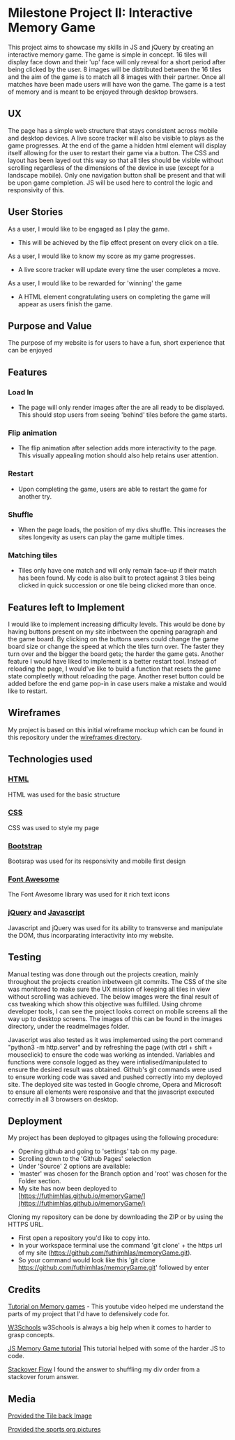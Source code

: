 # Milestone Project II: Interactive Memory Game
This project aims to showcase my skills in JS and jQuery by creating an interactive memory game. The game is simple in concept. 16 tiles will display face down and their 'up' face will only reveal for a short period
after being clicked by the user. 8 images will be distributed between the 16 tiles and the aim of the game is to match all 8 images with their partner. Once all matches have been made users will have won the game.
The game is a test of memory and is meant to be enjoyed through desktop browsers.

## UX
The page has a simple web structure that stays consistent across mobile and desktop devices. A live score tracker will also be visible to plays as the game progresses. At the end of the game
a hidden html element will display itself allowing for the user to restart their game via a button. The CSS and layout has been layed out this way so that all tiles should be visible without scrolling regardless of 
the dimensions of the device in use (except for a landscape mobile). Only one navigation button shall be present and that will be upon game completion. JS will be used here to control the logic and responsivity of this.

## User Stories
As a user, I would like to be engaged as I play the game.
* This will be achieved by the flip effect present on every click on a tile. 

As a user, I would like to know my score as my game progresses.
* A live score tracker will update every time the user completes a move.

As a user, I would like to be rewarded for 'winning' the game
* A HTML element congratulating users on completing the game will appear as users finish the game.

## Purpose and Value
The purpose of my website is for users to have a fun, short experience that can be enjoyed

## Features
### Load In
* The page will only render images after the are all ready to be displayed. This should stop users from seeing 'behind' tiles before the game starts.

### Flip animation
* The flip animation after selection adds more interactivity to the page. This visually appealing motion should also help retains user attention.

### Restart
* Upon completing the game, users are able to restart the game for another try.

### Shuffle 
* When the page loads, the position of my divs shuffle. This increases the sites longevity as users can play the game multiple times.

### Matching tiles
* Tiles only have one match and will only remain face-up if their match has been found. My code is also built to protect against 3 tiles being clicked in quick succession or one tile being 
clicked more than once.

## Features left to Implement
I would like to implement increasing difficulty levels. This would be done by having buttons present on my site inbetween the opening paragraph and the game board.
By clicking on the buttons users could change the game board size or change the speed at which the tiles turn over. The faster they turn over and the bigger the board gets; the harder the game gets.
Another feature I would have liked to implement is a better restart tool. Instead of reloading the page, I would've like to build a function that resets the game state compleetly without
reloading the page. Another reset button could be added before the end game pop-in in case users make a mistake and would like to restart.

## Wireframes
My project is based on this initial wireframe mockup which can be found in this repository under the [wireframes directory](assets/wireframe/Memorygamewireframe.pdf).

## Technologies used
### [HTML](https://www.w3.org/html/)
HTML was used for the basic structure

### [CSS](https://www.w3.org/Style/CSS/Overview.en.html)
CSS was used to style my page

### [Bootstrap](https://getbootstrap.com/)
Bootsrap was used for its responsivity and mobile first design

### [Font Awesome](https://fontawesome.com/)
The Font Awesome library was used for it rich text icons

### [jQuery](https://jquery.com/download/) and [Javascript](https://www.javascript.com/)
Javascript and jQuery was used for its ability to transverse and manipulate the DOM, thus incorparating interactivity into my website.

## Testing
Manual testing was done through out the projects creation, mainly throughout the projects creation inbetween git commits.
The CSS of the site was monitored to make sure the UX mission of keeping all tiles in view without scrolling was achieved. The below images were the final result of css tweaking which show this
objective was fulfilled. Using chrome developer tools, I can see the project looks correct on mobile screens all the way up to desktop screens. The images of this can be found 
in the images directory, under the readmeImages folder.

Javascript was also tested as it was implemented using the port command "python3 -m http.server" and by refreshing the page (with ctrl + shift + mouseclick) to ensure the code was working
as intended. Variables and functions were console logged as they were intialised/manipulated to ensure the desired result was obtained. Github's git commands were used to 
ensure working code was saved and pushed correctly into my deployed site. 
The deployed site was tested in Google chrome, Opera and Microsoft to ensure all elements were responsive and that the javascript executed correctly in all 3 browsers on desktop.



## Deployment
My project has been deployed to gitpages using the following procedure:
* Opening github and going to 'settings' tab on my page.
* Scrolling down to the 'Github Pages' selection
* Under 'Source' 2 options are available:
 * 'master' was chosen for the Branch option and 'root' was chosen for the Folder section.
 * My site has now been deployed to [https://futhimhlas.github.io/memoryGame/](https://futhimhlas.github.io/memoryGame/)

 Cloning my repository can be done by downloading the ZIP or by using the HTTPS URL.
 * First open a repository you'd like to copy into.
 * In your workspace terminal use the command 'git clone' + the https url of my site (https://github.com/futhimhlas/memoryGame.git).
 * So your command would look like this 'git clone https://github.com/futhimhlas/memoryGame.git' followed by enter

 ## Credits
[Tutorial on Memory games](https://www.youtube.com/watch?v=ZniVgo8U7ek&t=863s) - This youtube video helped me understand the parts of my project that I'd have to defensively code for.

[W3Schools](https://www.w3schools.com/js/DEFAULT.asp) w3Schools is always a big help when it comes to harder to grasp concepts.

[JS Memory Game tutorial](https://medium.com/free-code-camp/vanilla-javascript-tutorial-build-a-memory-game-in-30-minutes-e542c4447eae) This tutorial helped with some of the harder JS to code.

[Stackover Flow](https://stackoverflow.com/questions/2450954/how-to-randomize-shuffle-a-javascript-array?noredirect=1&lq=1) I found the answer to shuffling my div order from a stackover forum answer.

## Media
[Provided the Tile back Image](https://www.pinterest.co.uk/pin/419538521538811471/)

[Provided the sports org pictures](https://favpng.com/) 

